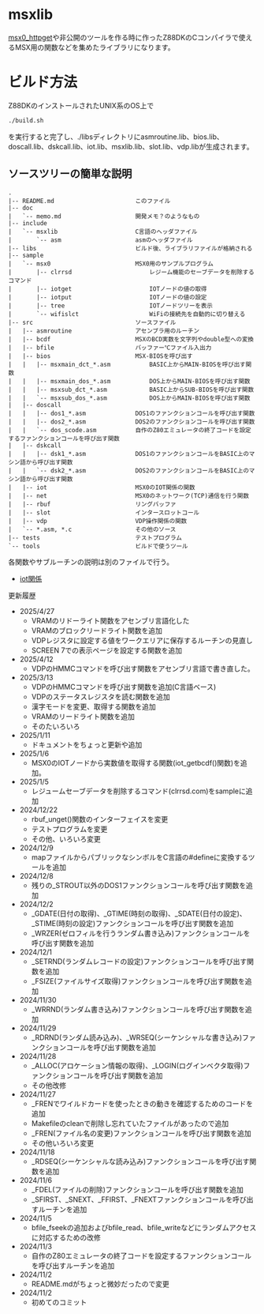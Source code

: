 # msxlib

[msx0_httpget](https://github.com/miyamoto999/msx0_httpget)や非公開のツールを作る時に作ったZ88DKのCコンパイラで使えるMSX用の関数などを集めたライブラリになります。

# ビルド方法

Z88DKのインストールされたUNIX系のOS上で

~~~bash
./build.sh
~~~

を実行すると完了し、./libsディレクトリにasmroutine.lib、bios.lib、doscall.lib、dskcall.lib、iot.lib、msxlib.lib、slot.lib、vdp.libが生成されます。


## ソースツリーの簡単な説明
~~~
.
|-- README.md                       このファイル
|-- doc
|   `-- memo.md                     開発メモ？のようなもの
|-- include
|   `-- msxlib                      C言語のヘッダファイル
|       `-- asm                     asmのヘッダファイル
|-- libs                            ビルド後、ライブラリファイルが格納される
|-- sample
|   `-- msx0                        MSX0用のサンプルプログラム
|       |-- clrrsd                      レジーム機能のセーブデータを削除するコマンド
|       |-- iotget                      IOTノードの値の取得
|       |-- iotput                      IOTノードの値の設定
|       |-- tree                        IOTノードツリーを表示
|       `-- wifislct                    WiFiの接続先を自動的に切り替える
|-- src                             ソースファイル
|   |-- asmroutine                  アセンブラ用のルーチン
|   |-- bcdf                        MSXのBCD実数を文字列やdouble型への変換
|   |-- bfile                       バッファー℃ファイル入出力
|   |-- bios                        MSX-BIOSを呼び出す
|   |   |-- msxmain_dct_*.asm           BASIC上からMAIN-BIOSを呼び出す関数
|   |   |-- msxmain_dos_*.asm           DOS上からMAIN-BIOSを呼び出す関数
|   |   |-- msxsub_dct_*.asm            BASIC上からSUB-BIOSを呼び出す関数
|   |   `-- msxsub_dos_*.asm            DOS上からMAIN-BIOSを呼び出す関数
|   |-- doscall
|   |   |-- dos1_*.asm              DOS1のファンクションコールを呼び出す関数
|   |   |-- dos2_*.asm              DOS2のファンクションコールを呼び出す関数          
|   |   `-- dos_scode.asm           自作のZ80エミュレータの終了コードを設定するファンクションコールを呼び出す関数
|   |-- dskcall
|   |   |-- dsk1_*.asm              DOS1のファンクションコールをBASIC上のマシン語から呼び出す関数
|   |   `-- dsk2_*.asm              DOS2のファンクションコールをBASIC上のマシン語から呼び出す関数
|   |-- iot                         MSX0のIOT関係の関数
|   |-- net                         MSX0のネットワーク(TCP)通信を行う関数
|   |-- rbuf                        リングバッファ
|   |-- slot                        インタースロットコール
|   |-- vdp                         VDP操作関係の関数
|   `-- *.asm, *.c                  その他のソース
|-- tests                           テストプログラム
`-- tools                           ビルドで使うツール
~~~

各関数やサブルーチンの説明は別のファイルで行う。
- [iot関係](doc/iot.md)

更新履歴
- 2025/4/27
    - VRAMのリドーライト関数をアセンブリ言語化した
    - VRAMのブロックリードライト関数を追加
    - VDPレジスタに設定する値をワークエリアに保存するルーチンの見直し
    - SCREEN 7での表示ページを設定する関数を追加
- 2025/4/12
    - VDPのHMMCコマンドを呼び出す関数をアセンブリ言語で書き直した。
- 2025/3/13
    - VDPのHMMCコマンドを呼び出す関数を追加(C言語ベース)
    - VDPのステータスレジスタを読む関数を追加
    - 漢字モードを変更、取得する関数を追加
    - VRAMのリードライト関数を追加
    - そのたいろいろ
- 2025/1/11
    - ドキュメントをちょっと更新や追加
- 2025/1/6
    - MSX0のIOTノードから実数値を取得する関数(iot_getbcdf()関数)を追加。
- 2025/1/5
    - レジュームセーブデータを削除するコマンド(clrrsd.com)をsampleに追加
- 2024/12/22
    - rbuf_unget()関数のインターフェイスを変更
    - テストプログラムを変更
    - その他、いろいろ変更
- 2024/12/9
    - mapファイルからパブリックなシンボルをC言語の#defineに変換するツールを追加
- 2024/12/8
    - 残りの_STROUT以外のDOS1ファンクションコールを呼び出す関数を追加
- 2024/12/2
    - _GDATE(日付の取得)、_GTIME(時刻の取得)、_SDATE(日付の設定)、_STIME(時刻の設定)ファンクションコールを呼び出す関数を追加
    - _WRZER(ゼロフィルを行うランダム書き込み)ファンクションコールを呼び出す関数を追加
- 2024/12/1
    - _SETRND(ランダムレコードの設定)ファンクションコールを呼び出す関数を追加
    - _FSIZE(ファイルサイズ取得)ファンクションコールを呼び出す関数を追加
- 2024/11/30
    - _WRRND(ランダム書き込み)ファンクションコールを呼び出す関数を追加
- 2024/11/29
    - _RDRND(ランダム読み込み)、_WRSEQ(シーケンシャルな書き込み)ファンクションコールを呼び出す関数を追加
- 2024/11/28
    - _ALLOC(アロケーション情報の取得)、_LOGIN(ログインベクタ取得)ファンクションコールを呼び出す関数を追加
    - その他改修
- 2024/11/27
    - _FRENでワイルドカードを使ったときの動きを確認するためのコードを追加
    - Makefileのcleanで削除し忘れていたファイルがあったので追加
    - _FREN(ファイル名の変更)ファンクションコールを呼び出す関数を追加
    - その他いろいろ変更
- 2024/11/18
    - _RDSEQ(シーケンシャルな読み込み)ファンクションコールを呼び出す関数を追加
- 2024/11/6
    - _FDEL(ファイルの削除)ファンクションコールを呼び出す関数を追加
    - _SFIRST、_SNEXT、_FFIRST、_FNEXTファンクションコールを呼び出すルーチンを追加
- 2024/11/5
    - bfile_fseekの追加およびbfile_read、bfile_writeなどにランダムアクセスに対応するための改修
- 2024/11/3
    - 自作のZ80エミュレータの終了コードを設定するファンクションコールを呼び出すルーチンを追加
- 2024/11/2
    - README.mdがちょっと微妙だったので変更
- 2024/11/2
    - 初めてのコミット

